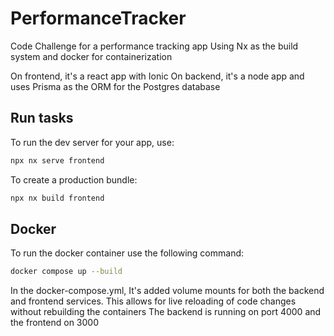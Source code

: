 # PerformanceTracker
Code Challenge for a performance tracking app
Using Nx as the build system and docker for containerization

On frontend, it's a react app with Ionic
On backend, it's a node app and uses Prisma as the ORM for the Postgres database

## Run tasks

To run the dev server for your app, use:

```sh
npx nx serve frontend
```

To create a production bundle:

```sh
npx nx build frontend
```

## Docker

To run the docker container use the following command:

```sh
docker compose up --build
```

In the docker-compose.yml, It's added volume mounts for both the backend and frontend services. This allows for live reloading of code changes without rebuilding the containers
The backend is running on port 4000 and the frontend on 3000